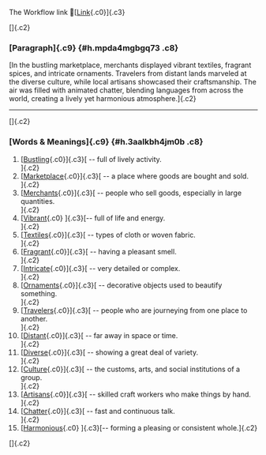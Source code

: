 The Workflow link
👏[[Link](https://www.google.com/url?q=http://www.google.com&sa=D&source=editors&ust=1756941521538290&usg=AOvVaw3T7YIEWeXWorQBqE2G-T8J){.c0}]{.c3}

[]{.c2}

### [Paragraph]{.c9} {#h.mpda4mgbgq73 .c8}

[In the bustling marketplace, merchants displayed vibrant textiles,
fragrant spices, and intricate ornaments. Travelers from distant lands
marveled at the diverse culture, while local artisans showcased their
craftsmanship. The air was filled with animated chatter, blending
languages from across the world, creating a lively yet harmonious
atmosphere.]{.c2}

------------------------------------------------------------------------

[]{.c2}

### [Words & Meanings]{.c9} {#h.3aalkbh4jm0b .c8}

1.  [[Bustling](https://www.google.com/url?q=http://www.google.com&sa=D&source=editors&ust=1756941521539197&usg=AOvVaw0cvg_i2Nl6XZwkK_O91yca){.c0}]{.c3}[ --
    full of lively activity.\
    ]{.c2}
2.  [[Marketplace](https://www.google.com/url?q=http://www.google.com&sa=D&source=editors&ust=1756941521539442&usg=AOvVaw3WGOaDFzn5pk9RzRHGQW2m){.c0}]{.c3}[ --
    a place where goods are bought and sold.\
    ]{.c2}
3.  [[Merchants](https://www.google.com/url?q=http://www.google.com&sa=D&source=editors&ust=1756941521539627&usg=AOvVaw3IVoWn-kbmMaDEJ3b11-Un){.c0}]{.c3}[ --
    people who sell goods, especially in large quantities.\
    ]{.c2}
4.  [[Vibrant](https://www.google.com/url?q=http://www.google.com&sa=D&source=editors&ust=1756941521539785&usg=AOvVaw1ZDZjtpmXuKfUK6qmzwcAk){.c0}
    ]{.c3}[-- full of life and energy.\
    ]{.c2}
5.  [[Textiles](https://www.google.com/url?q=http://www.google.com&sa=D&source=editors&ust=1756941521539937&usg=AOvVaw2bRSiOpMMPfKysYs0OHNu-){.c0}]{.c3}[ --
    types of cloth or woven fabric.\
    ]{.c2}
6.  [[Fragrant](https://www.google.com/url?q=http://www.google.com&sa=D&source=editors&ust=1756941521540057&usg=AOvVaw0Q4voLJ-4CbQPGmq76RRug){.c0}]{.c3}[ --
    having a pleasant smell.\
    ]{.c2}
7.  [[Intricate](https://www.google.com/url?q=http://www.google.com&sa=D&source=editors&ust=1756941521540163&usg=AOvVaw0aDyrfu2usxEQzah8ZfELa){.c0}]{.c3}[ --
    very detailed or complex.\
    ]{.c2}
8.  [[Ornaments](https://www.google.com/url?q=http://www.google.com&sa=D&source=editors&ust=1756941521540266&usg=AOvVaw0Zpx3hhHsX7b6mGD54L4s5){.c0}]{.c3}[ --
    decorative objects used to beautify something.\
    ]{.c2}
9.  [[Travelers](https://www.google.com/url?q=http://www.google.com&sa=D&source=editors&ust=1756941521540391&usg=AOvVaw04FqXw2abEpsgspAG40_Ui){.c0}]{.c3}[ --
    people who are journeying from one place to another.\
    ]{.c2}
10. [[Distant](https://www.google.com/url?q=http://www.google.com&sa=D&source=editors&ust=1756941521540648&usg=AOvVaw1MLphMzJptIlVPa_oPnj5Q){.c0}]{.c3}[ --
    far away in space or time.\
    ]{.c2}
11. [[Diverse](https://www.google.com/url?q=http://www.google.com&sa=D&source=editors&ust=1756941521540790&usg=AOvVaw3dn15khJTDByHIqV1uVoEE){.c0}]{.c3}[ --
    showing a great deal of variety.\
    ]{.c2}
12. [[Culture](https://www.google.com/url?q=http://www.google.com&sa=D&source=editors&ust=1756941521540914&usg=AOvVaw0BAO7wyNBkBoEDYWVPB-zi){.c0}]{.c3}[ --
    the customs, arts, and social institutions of a group.\
    ]{.c2}
13. [[Artisans](https://www.google.com/url?q=http://www.google.com&sa=D&source=editors&ust=1756941521541049&usg=AOvVaw2M4YQzubb7zhUNaz26OYY9){.c0}]{.c3}[ --
    skilled craft workers who make things by hand.\
    ]{.c2}
14. [[Chatter](https://www.google.com/url?q=http://www.google.com&sa=D&source=editors&ust=1756941521541212&usg=AOvVaw0BZhGFMs3s__g8puzfZMtm){.c0}]{.c3}[ --
    fast and continuous talk.\
    ]{.c2}
15. [[Harmonious](https://www.google.com/url?q=http://www.google.com&sa=D&source=editors&ust=1756941521541322&usg=AOvVaw2i4mwmLKfM5S4epxBAMi5Y){.c0}
    ]{.c3}[-- forming a pleasing or consistent whole.]{.c2}

[]{.c2}
